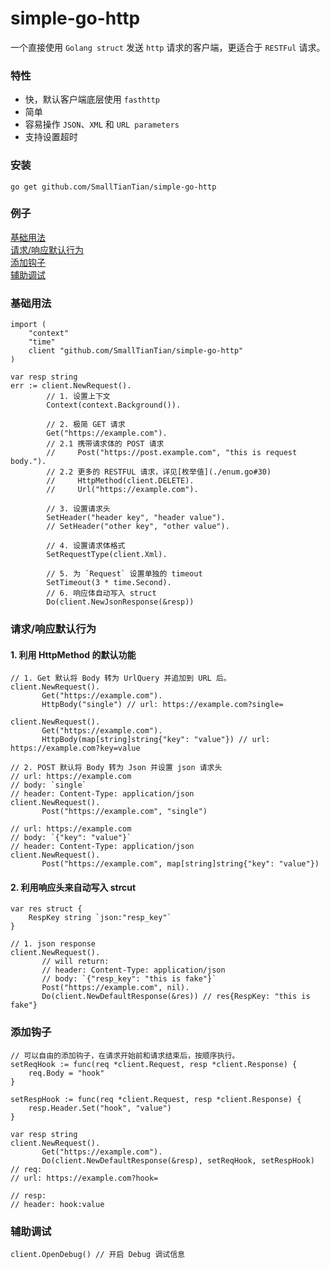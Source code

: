 # simple-go-http

一个直接使用 `Golang struct` 发送 `http` 请求的客户端，更适合于 `RESTFul` 请求。

### 特性

- 快，默认客户端底层使用 `fasthttp`
- 简单
- 容易操作 `JSON`、`XML` 和 `URL parameters`
- 支持设置超时

### 安装

```shell
go get github.com/SmallTianTian/simple-go-http
```

### 例子

[基础用法](#基础用法)  
[请求/响应默认行为](#请求/响应默认行为)  
[添加钩子](#添加钩子)  
[辅助调试](#辅助调试)

### 基础用法

```golang
import (
    "context"
    "time"
    client "github.com/SmallTianTian/simple-go-http"
)

var resp string
err := client.NewRequest().
		// 1. 设置上下文
		Context(context.Background()).

		// 2. 极简 GET 请求
		Get("https://example.com").
		// 2.1 携带请求体的 POST 请求
		// 	   Post("https://post.example.com", "this is request body.").
		// 2.2 更多的 RESTFUL 请求，详见[枚举值](./enum.go#30)
		//     HttpMethod(client.DELETE).
		//     Url("https://example.com").

		// 3. 设置请求头
		SetHeader("header key", "header value").
		// SetHeader("other key", "other value").

		// 4. 设置请求体格式
		SetRequestType(client.Xml).

		// 5. 为 `Request` 设置单独的 timeout
		SetTimeout(3 * time.Second).
		// 6. 响应体自动写入 struct
		Do(client.NewJsonResponse(&resp))
```



### 请求/响应默认行为

#### 1. 利用 HttpMethod 的默认功能

```golang
// 1. Get 默认将 Body 转为 UrlQuery 并追加到 URL 后。
client.NewRequest().
       Get("https://example.com").
       HttpBody("single") // url: https://example.com?single=

client.NewRequest().
       Get("https://example.com").
       HttpBody(map[string]string{"key": "value"}) // url: https://example.com?key=value

// 2. POST 默认将 Body 转为 Json 并设置 json 请求头
// url: https://example.com
// body: `single`
// header: Content-Type: application/json
client.NewRequest().
       Post("https://example.com", "single")

// url: https://example.com
// body: `{"key": "value"}`
// header: Content-Type: application/json
client.NewRequest().
       Post("https://example.com", map[string]string{"key": "value"})
```

#### 2. 利用响应头来自动写入 strcut

```golang
var res struct {
    RespKey string `json:"resp_key"`
}

// 1. json response
client.NewRequest().
       // will return:
       // header: Content-Type: application/json
       // body: `{"resp_key": "this is fake"}`
       Post("https://example.com", nil).
       Do(client.NewDefaultResponse(&res)) // res{RespKey: "this is fake"}
```

### 添加钩子

```golang
// 可以自由的添加钩子，在请求开始前和请求结束后，按顺序执行。
setReqHook := func(req *client.Request, resp *client.Response) {
    req.Body = "hook"
}

setRespHook := func(req *client.Request, resp *client.Response) {
    resp.Header.Set("hook", "value")
}

var resp string
client.NewRequest().
       Get("https://example.com").
       Do(client.NewDefaultResponse(&resp), setReqHook, setRespHook)
// req:
// url: https://example.com?hook=

// resp:
// header: hook:value
```

### 辅助调试

```golang
client.OpenDebug() // 开启 Debug 调试信息
```
